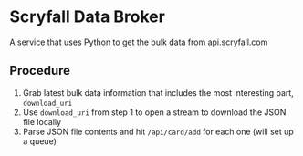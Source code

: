 # Scryfall Data Broker

A service that uses Python to get the bulk data from api.scryfall.com

## Procedure
1. Grab latest bulk data information that includes the most interesting part, `download_uri`
2. Use `download_uri` from step 1 to open a stream to download the JSON file locally
3. Parse JSON file contents and hit `/api/card/add` for each one (will set up a queue)

